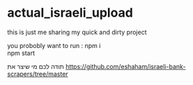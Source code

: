 # actual_israeli_upload
this is just me sharing my quick and dirty project

you probobly want to run :
npm i   
npm start


תודה לכם מי שיצר את 
https://github.com/eshaham/israeli-bank-scrapers/tree/master
